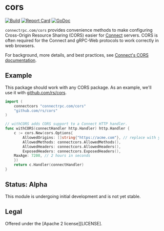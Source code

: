 cors
====

[![Build](https://github.com/connectrpc.com/cors-go/actions/workflows/ci.yaml/badge.svg?branch=main)](https://github.com/connectrpc.com/cors-go/actions/workflows/ci.yaml)
[![Report Card](https://goreportcard.com/badge/connectrpc.com/cors)](https://goreportcard.com/report/connectrpc.com/cors)
[![GoDoc](https://pkg.go.dev/badge/connectrpc.com/cors.svg)](https://pkg.go.dev/connectrpc.com/cors)

`connectrpc.com/cors` provides convenience methods to make configuring
Cross-Origin Resource Sharing (CORS) easier for
[Connect](https://github.com/connectrpc/connect-go) servers. CORS is often
required for the Connect and gRPC-Web protocols to work correctly in web
browsers.

For background, more details, and best practices, see [Connect's CORS
documentation](https://connectrpc.com/docs/cors).

## Example

This package should work with any CORS package. As an example, we'll use it
with [github.com/rs/cors](https://github.com/rs/cors).

```go
import (
	connectcors "connectrpc.com/cors"
	"github.com/rs/cors"
)

// withCORS adds CORS support to a Connect HTTP handler.
func withCORS(connectHandler http.Handler) http.Handler {
	c := cors.New(cors.Options{
		AllowedOrigins: []string{"https://acme.com"}, // replace with your domain
		AllowedMethods: connectcors.AllowedMethods(),
		AllowedHeaders: connectcors.AllowedHeaders(),
		ExposedHeaders: connectcors.ExposedHeaders(),
    MaxAge: 7200, // 2 hours in seconds
	})
	return c.Handler(connectHandler)
}
```

## Status: Alpha

This module is undergoing initial development and is not yet stable.

## Legal

Offered under the [Apache 2 license][LICENSE].
